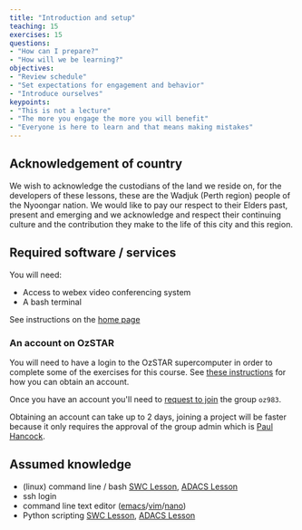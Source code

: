 ```yaml
---
title: "Introduction and setup"
teaching: 15
exercises: 15
questions:
- "How can I prepare?"
- "How will we be learning?"
objectives:
- "Review schedule"
- "Set expectations for engagement and behavior"
- "Introduce ourselves"
keypoints:
- "This is not a lecture"
- "The more you engage the more you will benefit"
- "Everyone is here to learn and that means making mistakes"
---
```

## Acknowledgement of country
We wish to acknowledge the custodians of the land we reside on, for the developers of these lessons, these are the Wadjuk (Perth region) people of the Nyoongar nation.
We would like to pay our respect to their Elders past, present and emerging and we acknowledge and respect their continuing culture and the contribution they make to the life of this city and this region. 

## Required software / services
You will need:
- Access to webex video conferencing system
- A bash terminal

See instructions on the [home page]({{page.root}}#Setup)

### An account on OzSTAR
You will need to have a login to the OzSTAR supercomputer in order to complete some of the exercises for this course.
See [these instructions](https://supercomputing.swin.edu.au/docs/1-getting_started/Accounts.html) for how you can obtain an account.

Once you have an account you'll need to [request to join](https://supercomputing.swin.edu.au/account-management/project_join_request) the group `oz983`.

Obtaining an account can take up to 2 days, joining a project will be faster because it only requires the approval of the group admin which is [Paul Hancock](mailto:paul.hancock@curtin.edu.au).

## Assumed knowledge
- (linux) command line / bash [SWC Lesson](https://swcarpentry.github.io/shell-novice/), [ADACS Lesson](https://adacs.org.au/courses/introduction-to-bash/)
- ssh login
- command line text editor ([emacs](https://www.linuxfordevices.com/tutorials/linux/emacs-editor-tutorial)/[vim](https://www.tutorialspoint.com/vim/index.htm#)/[nano](https://www.linuxfordevices.com/tutorials/linux/nano-editor-in-linux))
- Python scripting [SWC Lesson](http://swcarpentry.github.io/python-novice-gapminder/), [ADACS Lesson](https://adacs.org.au/courses/introduction-to-python/)